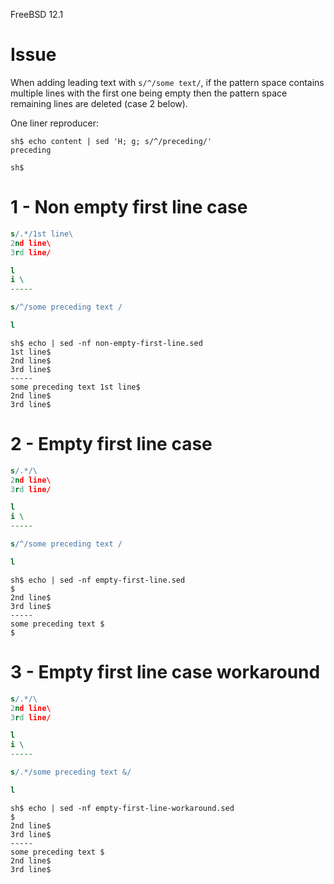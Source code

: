 FreeBSD 12.1

# Issue

When adding leading text with `s/^/some text/`, if the pattern space contains
multiple lines with the first one being empty then the pattern space remaining
lines are deleted (case 2 below).

One liner reproducer:
```
sh$ echo content | sed 'H; g; s/^/preceding/'
preceding

sh$
```

# 1 - Non empty first line case

```sed
s/.*/1st line\
2nd line\
3rd line/

l
i \
-----

s/^/some preceding text /

l
```

```
sh$ echo | sed -nf non-empty-first-line.sed
1st line$
2nd line$
3rd line$
-----
some preceding text 1st line$
2nd line$
3rd line$
```

# 2 - Empty first line case

```sed
s/.*/\
2nd line\
3rd line/

l
i \
-----

s/^/some preceding text /

l
```

```
sh$ echo | sed -nf empty-first-line.sed
$
2nd line$
3rd line$
-----
some preceding text $
$
```

# 3 - Empty first line case workaround

```sed
s/.*/\
2nd line\
3rd line/

l
i \
-----

s/.*/some preceding text &/

l
```

```
sh$ echo | sed -nf empty-first-line-workaround.sed
$
2nd line$
3rd line$
-----
some preceding text $
2nd line$
3rd line$
```

